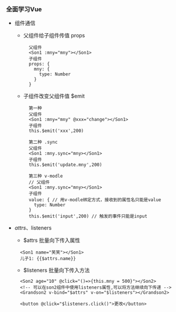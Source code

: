 ### 全面学习Vue

- 组件通信
  - 父组件给子组件传值 props
  
    ```
      父组件
      <Son1 :mny="mny"></Son1>
      子组件
      props: {
        mny: {
          type: Number
        }
      }
    ```
    
  - 子组件改变父组件值 $emit  

    ```
      第一种
      父组件
      <Son1 :mny="mny" @xxx="change"></Son1>
      子组件
      this.$emit('xxx',200)

      第二种 .sync
      父组件
      <Son1 :mny.sync="mny></Son1>
      子组件
      this.$emit('update.mny',200)

      第三种 v-modle
      // 父组件
      <Son1 :mny.sync="mny></Son1>
      子组件
      value: { // 用v-modle绑定方式，接收到的属性名只能是value
        type: Number
      }
      this.$emit('input',200) // 触发的事件只能是input
    ```

- $attrs、$listeners
  - $attrs 批量向下传入属性

  ```
    <Son1 name="笑笑"></Son1>
    儿子1: {{$attrs.name}}
  ```

   - $listeners 批量向下传入方法

  ```
    <Son2 age="10" @click="()=>{this.mny = 500}"></Son2>
    <!-- 可以在son2组件中使用listeners属性,可以将方法继续向下传递 -->
    <Grandson2 v-bind="$attrs" v-on="$listeners"></Grandson2>

    <button @click="$listeners.click()">更改</button>
  ```
